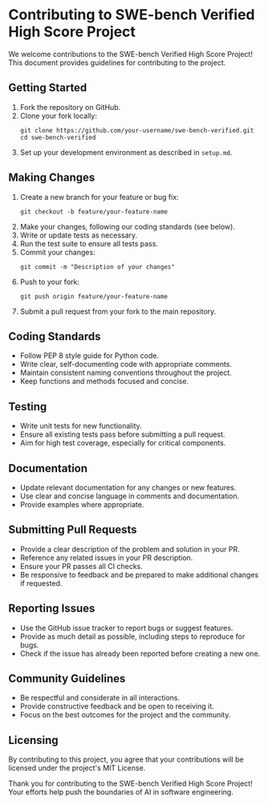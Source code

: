 # Contributing to SWE-bench Verified High Score Project

We welcome contributions to the SWE-bench Verified High Score Project! This document provides guidelines for contributing to the project.

## Getting Started

1. Fork the repository on GitHub.
2. Clone your fork locally:
   ```
   git clone https://github.com/your-username/swe-bench-verified.git
   cd swe-bench-verified
   ```
3. Set up your development environment as described in `setup.md`.

## Making Changes

1. Create a new branch for your feature or bug fix:
   ```
   git checkout -b feature/your-feature-name
   ```
2. Make your changes, following our coding standards (see below).
3. Write or update tests as necessary.
4. Run the test suite to ensure all tests pass.
5. Commit your changes:
   ```
   git commit -m "Description of your changes"
   ```
6. Push to your fork:
   ```
   git push origin feature/your-feature-name
   ```
7. Submit a pull request from your fork to the main repository.

## Coding Standards

- Follow PEP 8 style guide for Python code.
- Write clear, self-documenting code with appropriate comments.
- Maintain consistent naming conventions throughout the project.
- Keep functions and methods focused and concise.

## Testing

- Write unit tests for new functionality.
- Ensure all existing tests pass before submitting a pull request.
- Aim for high test coverage, especially for critical components.

## Documentation

- Update relevant documentation for any changes or new features.
- Use clear and concise language in comments and documentation.
- Provide examples where appropriate.

## Submitting Pull Requests

- Provide a clear description of the problem and solution in your PR.
- Reference any related issues in your PR description.
- Ensure your PR passes all CI checks.
- Be responsive to feedback and be prepared to make additional changes if requested.

## Reporting Issues

- Use the GitHub issue tracker to report bugs or suggest features.
- Provide as much detail as possible, including steps to reproduce for bugs.
- Check if the issue has already been reported before creating a new one.

## Community Guidelines

- Be respectful and considerate in all interactions.
- Provide constructive feedback and be open to receiving it.
- Focus on the best outcomes for the project and the community.

## Licensing

By contributing to this project, you agree that your contributions will be licensed under the project's MIT License.

Thank you for contributing to the SWE-bench Verified High Score Project! Your efforts help push the boundaries of AI in software engineering.